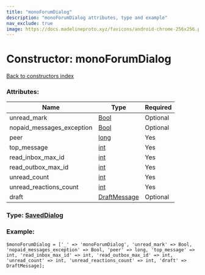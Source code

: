 ```yaml
---
title: "monoForumDialog"
description: "monoForumDialog attributes, type and example"
nav_exclude: true
image: https://docs.madelineproto.xyz/favicons/android-chrome-256x256.png
---
```

# Constructor: monoForumDialog  
[Back to constructors index](/API_docs/constructors/index.html)



### Attributes:

| Name     |    Type       | Required |
|----------|---------------|----------|
|unread\_mark|[Bool](/API_docs/types/Bool.html) | Optional|
|nopaid\_messages\_exception|[Bool](/API_docs/types/Bool.html) | Optional|
|peer|[long](/API_docs/types/long.html) | Yes|
|top\_message|[int](/API_docs/types/int.html) | Yes|
|read\_inbox\_max\_id|[int](/API_docs/types/int.html) | Yes|
|read\_outbox\_max\_id|[int](/API_docs/types/int.html) | Yes|
|unread\_count|[int](/API_docs/types/int.html) | Yes|
|unread\_reactions\_count|[int](/API_docs/types/int.html) | Yes|
|draft|[DraftMessage](/API_docs/types/DraftMessage.html) | Optional|



### Type: [SavedDialog](/API_docs/types/SavedDialog.html)


### Example:

```
$monoForumDialog = ['_' => 'monoForumDialog', 'unread_mark' => Bool, 'nopaid_messages_exception' => Bool, 'peer' => long, 'top_message' => int, 'read_inbox_max_id' => int, 'read_outbox_max_id' => int, 'unread_count' => int, 'unread_reactions_count' => int, 'draft' => DraftMessage];
```  
